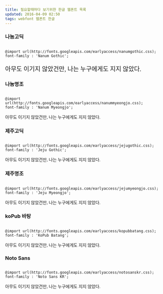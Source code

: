 ```yaml
---
title: 필요할때마다 보기위한 한글 웹폰트 목록 
updated: 2016-04-09 02:50
tags: webfont 웹폰트 한글 
---
```


### 나눔고딕 
<pre><code class="language-css">
@import url(http://fonts.googleapis.com/earlyaccess/nanumgothic.css);
font-family : 'Nanum Gothic';
</code></pre>

<p style="font-family : 'Nanum Gothic';font-size:20;">아무도 이기지 않았건만, 나는 누구에게도 지지 않았다.</p>

### 나눔명조 
<pre><code class="language-css">
@import url(http://fonts.googleapis.com/earlyaccess/nanummyeongjo.css);
font-family : 'Nanum Myeongjo';
</code></pre>
<p style="font-family : 'Nanum Myeongjo;font-size:25px;'">아무도 이기지 않았건만, 나는 누구에게도 지지 않았다.</p>

### 제주고딕
<pre><code class="language-css">
@import url(http://fonts.googleapis.com/earlyaccess/jejugothic.css);
font-family : 'Jeju Gothic';
</code></pre>
<p style="font-family : 'Jeju Gothic'">아무도 이기지 않았건만, 나는 누구에게도 지지 않았다.</p>

### 제주명조
<pre><code class="language-css">
@import url(http://fonts.googleapis.com/earlyaccess/jejumyeongjo.css);
font-family : 'Jeju Myeongjo';
</code></pre>
<p style="font-family : 'Jeju Myeongjo'">아무도 이기지 않았건만, 나는 누구에게도 지지 않았다.</p>

### koPub 바탕 
<pre><code class="language-css">
@import url(http://fonts.googleapis.com/earlyaccess/kopubbatang.css);
font-family : 'KoPub Batang';
</code></pre>
<p style="font-family : 'KoPub Batang'">아무도 이기지 않았건만, 나는 누구에게도 지지 않았다.</p>

### Noto Sans 
<pre><code class="language-css">
@import url(http://fonts.googleapis.com/earlyaccess/notosanskr.css);
font-family : 'Noto Sans KR';
</code></pre>
<p style="font-family : 'Noto Sans KR'">아무도 이기지 않았건만, 나는 누구에게도 지지 않았다.</p>

